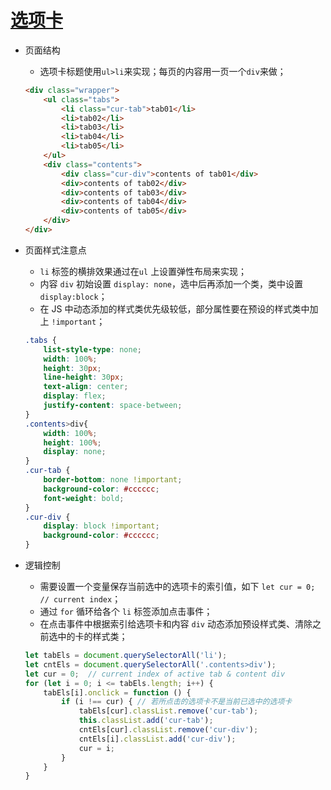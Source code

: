 # [选项卡](options-tab)

* 页面结构

  * 选项卡标题使用`ul>li`来实现；每页的内容用一页一个`div`来做；

  ```html
  <div class="wrapper">
      <ul class="tabs">
          <li class="cur-tab">tab01</li>
          <li>tab02</li>
          <li>tab03</li>
          <li>tab04</li>
          <li>tab05</li>
      </ul>
      <div class="contents">
          <div class="cur-div">contents of tab01</div>
          <div>contents of tab02</div>
          <div>contents of tab03</div>
          <div>contents of tab04</div>
          <div>contents of tab05</div>
      </div>
  </div>
  ```

  

* 页面样式注意点

  * `li` 标签的横排效果通过在`ul` 上设置弹性布局来实现；
  * 内容 `div` 初始设置 `display: none`，选中后再添加一个类，类中设置`display:block`；
  * 在 JS 中动态添加的样式类优先级较低，部分属性要在预设的样式类中加上 `!important`；

  ```css
  .tabs {
      list-style-type: none;
      width: 100%;
      height: 30px;
      line-height: 30px;
      text-align: center;
      display: flex;
      justify-content: space-between;
  }
  .contents>div{
      width: 100%;
      height: 100%;
      display: none;
  }
  .cur-tab {
      border-bottom: none !important;
      background-color: #cccccc;
      font-weight: bold;
  }
  .cur-div {
      display: block !important;
      background-color: #cccccc;
  }
  ```

  

* 逻辑控制

  * 需要设置一个变量保存当前选中的选项卡的索引值，如下 `let cur = 0; // current index`；
  * 通过 `for` 循环给各个 `li` 标签添加点击事件；
  * 在点击事件中根据索引给选项卡和内容 `div` 动态添加预设样式类、清除之前选中的卡的样式类；

  ```js
  let tabEls = document.querySelectorAll('li');
  let cntEls = document.querySelectorAll('.contents>div');
  let cur = 0;	// current index of active tab & content div
  for (let i = 0; i <= tabEls.length; i++) {
      tabEls[i].onclick = function () {
          if (i !== cur) { // 若所点击的选项卡不是当前已选中的选项卡
              tabEls[cur].classList.remove('cur-tab');
              this.classList.add('cur-tab');
              cntEls[cur].classList.remove('cur-div');
              cntEls[i].classList.add('cur-div');
              cur = i;
          }
      }
  }
  ```

  